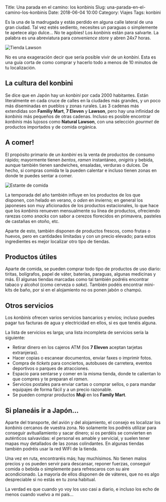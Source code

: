 Title: Una parada en el camino: los konbinis
Slug: una-parada-en-el-camino-los-konbinis
Date: 2018-06-04 10:00
Category: Viajes
Tags: konbini



Es la una de la madrugada y estás perdido en alguna calle lateral de una gran ciudad. Tal vez estés sediento, necesites un paraguas o simplemente te apetece algo dulce... No te agobies! Los *konbinis* están para salvarte. La palabra es una abreviatura para *convenience store* y abren 24x7 horas.

![Tienda Lawson]({static}/images/lawson_store.jpg)

No es una exageración decir que sería posible vivir de un *konbini*. Esta es una guía corta de como comprar y hacerlo todo a menos de 10 minutos de tu localización.

## La cultura del konbini

Se dice que en Japón hay un *konbini* por cada 2000 habitantes. Están literalmente en cada cruce de calles en la ciudades más grandes, y un poco más diseminadas en pueblos y zonas rurales. Las 3 cadenas más extendidas son **Familiy Mart**, **7 Eleven** y **Lawson**, pero hay una infinidad de *konbinis* más pequeños de otras cadenas. Incluso es posible encontrar *konbinis* más lujosos como **Natural Lawson**, con una selección *gourmet* de productos importados y de comida orgánica.

## A comer!

El propósito primario de un *konbini* es la venta de productos de consumo rápido; mayormente tienen *bentos*, *ramen* instantáneo, *onigiris* y bebida, aunque también tienen sandwiches, ensaladas, verduras o dulces. De hecho, si compras comida te la pueden calentar e incluso tienen zonas en donde te puedes sentar a comer.

![Estante de comida]({static}/images/estante-de-comida.jpg)

La temporada del año también influye en los productos de los que disponen, con helado en verano, o *oden* en invierno; en general los japoneses son muy aficionados de los productos estacionales, lo que hace que los *konbinis* renueven mensualmente su línea de productos, ofreciendo rarezas como *snacks* con sabor a cerezos florecidos en primavera, pasteles de castañas en otoño, etc.

Aparte de esto, también disponen de productos frescos, como frutas o huevos, pero en cantidades limitadas y con un precio elevado; para estos ingredientes es mejor localizar otro tipo de tiendas.

## Productos útiles

Aparte de comida, se pueden comprar todo tipo de productos de uso diario: tiritas, bolígrafos, papel de váter, baterías, paraguas, algunas medicinas y más. El algunas tiendas marcadas como tal también podréis encontrar tabaco y alcohol (como cerveza o *sake*). También podéis encontrar mini-kits de baño, por si en el alojamiento no os ponen jabón o champú.

## Otros servicios

Los *konbinis* ofrecen varios servicios bancarios y envíos; incluso puedes pagar tus facturas de agua y electricidad en ellos, si es que tenéis alguna.

La lista de servicios es larga; una lista incompleta de servicios sería la siguiente:

* Retirar dinero en los cajeros ATM (los **7 Eleven** aceptan tarjetas extranjeras).
* Hacer copias o escanear documentos, enviar faxes o imprimir fotos.
* Compra de *tickets* para conciertos, autobuses de carretera, eventos deportivos o parques de atracciones.
* Espacio para sentarse y comer en la misma tienda, donde te calientan lo que compres y te preparan el *ramen*.
* Servicios postales para enviar cartas o comprar sellos, o para mandar equipajes de forma fácil y a un precio razonable.
* Se pueden comprar productos **Muji** en los **Family Mart**.

## Si planeáis ir a Japón...

Aparte del transporte, del avión y del alojamiento, el consejo es localizar los *konbinis* cercanos de vuestra zona. No solamente los podréis utilizar para conseguir avituallamiento y sacar dinero; si os perdéis se convierten en auténticos salvavidas: el personal es amable y servicial, y suelen tener mapas muy detallados de las zonas colindantes. En algunas tiendas también podréis usar la red WIFI de la tienda.

Una vez en ruta, encontraréis más; hay muchísimos. No tienen malos precios y os pueden servir para descansar, reponer fuerzas, conseguir comida o bebida o simplemente para refrescaros con su aire acondicionado. La mayoría de ellos disponen de  de váteres, que no es algo despreciable si no estás en tu zona habitual.

La verdad es que cuando yo voy los uso casi a diario, e incluso los echo de menos cuando vuelvo a mi país...
